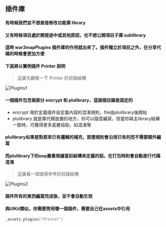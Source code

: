## 插件庫

#### 有時候我們並不想直接修改功能庫 library

#### 又有時候項目處於開發途中或其他原因，也不想公開項目子庫 sublibrary

#### 這時 war3mapPlugins 插件庫的作用就出來了。插件獨立於項目之外，在分享代碼的時候會更加方便

#### 下面將以實例插件 Printer 説明

> 這裏先觀察一下 Printer 的目錄結構

![Plugins1](/assets/plugins1.png)

#### 一個插件包含兩部分 encrypt 和 plulibrary，這兩個目錄是固定的

* encrypt 用於定義插件自定義內容的混淆規則，file由plulibrary後開始
* plulibrary 就是庫代碼放置的地方，你可以隨意編寫，但當你與主library結構一致時，可獲得更多底層協助，如混淆等

#### plulibrary如果是對原來已有邏輯的補充，那麼規則會**沿用已有的而不需要額外編寫**

#### 而plulibrary下的oop嚴重根據當前結構來定義的話，在打包時則會自動進行代碼混淆

> 這裏看一個值得參考的目錄結構

![Plugins2](/assets/plugins2.png)

#### 插件所有的東西編寫完成後，並不會自動生效

#### 與UIKit類似，你需要啓用哪一個插件，需要自己在assets中引用

```lua
_assets_plugins("Printer")
```
